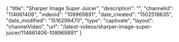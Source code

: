 {
    "title": "Sharper Image Super Juicer",
    "description": "",
    "channelid": "114661406",
    "videoid": "109969891",
    "date_created": "1502518635",
    "date_modified": "1516299470",
    "type": "captivate",
    "layout": "channelVideo",
    "url": "\/latest-videos\/sharper-image-super-juicer\/114661406-109969891"
}